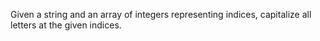 Given a string and an array of integers representing indices, capitalize all letters at the given indices.